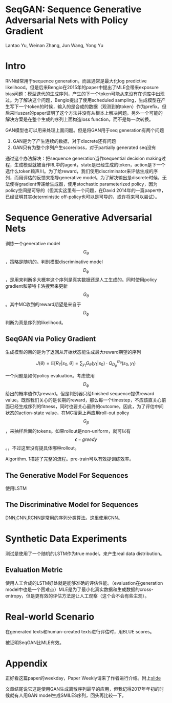 # SeqGAN: Sequence Generative Adversarial Nets with Policy Gradient

Lantao Yu, Weinan Zhang, Jun Wang, Yong Yu

# Intro

RNN经常用于sequence generation，而且通常是最大化log predictive likelihood。但是后来Bengio在2015年的paper中提出了MLE会带来exposure bias问题：模型迭代的生成序列，产生的下一个token可能从来没有在词库中出现过。为了解决这个问题，Bengio提出了使用scheduled sampling，生成模型在产生写下一个token的时候，输入的是合成的数据（观测到的token）作为prefix。但后来Huszar的paper证明了这个方法并没有从根本上解决问题。另外一个可能的解决方案是在整个生成的序列上面构造loss function，而不是每一次转换。

GAN模型也可以用来处理上面问题。但是将GAN用于seq generation有两个问题
1. GAN是为了产生连续的数据，对于discrete还有问题
2. GAN只有为整个序列产生score/loss，对于partially generated seq没有

通过这个办法解决：把sequence generation当作sequential decision making过程，生成模型就被当作RL中的agent，state是已经生成的token，action是下一个选什么token赖声川。为了给reward，我们使用discriminator来评估生成的序列，而用评估的反馈来指导generative model。为了解决输出是discrete时候，无法使得gradient传递给生成器，使用stochastic parameterized policy，因为policy空间是可导的（但其实这里有一个问题，在David 2014年的一篇paper中，已经证明其实deterministic off-policy也可以是可导的，或许将来可以尝试）。

# Sequence Generative Adversarial Nets

训练一个generative model $$G_\theta$$，策略是随机的。判别模型discriminative model $$D_\phi$$，是用来判断多大概率这个序列是真实数据还是人工生成的。同时使用policy gradient和蒙特卡洛搜索来更新$$G_\theta$$。其中MC收到的reward期望是来自于$$D_\phi$$判断为真是序列的likelihood。

## SeqGAN via Policy Gradient

生成模型的目的是为了返回从开始状态能生成最大reward期望的序列

$$J(\theta) = \mathbb{E}[R_T|s_0, \theta] = \sum_{y_1} G_\theta(y_1|s_0) \cdot Q_{D_\phi}^{G_\theta} (s_0, y_1) $$

一个问题是如何policy evaluation。考虑使用$$D_\phi$$给出的概率值作为reward。但是判别器只给finished sequence提供reward value。既然我们关心的是长期的reward，那么每一个timestep，不应该直关心前面已经生成序列的fitness，同时也要关心最终的outcome。因此，为了评估中间状态的action-state value，在MC搜索上再应用roll-out policy $$G_\beta$$，来抽样后面的tokens。如果rollout是non-uniform，就可以有$$\epsilon-greedy$$。，不过这里没有提具体哪种rollout。

Algorithm. 1描述了完整的流程。pre-train可以有效提训练效率。

## The Generative Model For Sequences

使用LSTM

## The Discriminative Model for Sequences

DNN,CNN,RCNN是常用的序列分类算法。这里使用CNN。

# Synthetic Data Experiments

测试是使用了一个随机的LSTM作为true model，来产生real data distribution。

## Evaluation Metric

使用人工合成的LSTM好处就是能够准确的评估性能。（evaluation在generation model中也是一个困难点）MLE是为了最小化真实数据和生成数据的cross-entropy，但是更有效的评估方法是让人工观察（这个会不会有些主观）。

# Real-world Scenario

在generated texts和human-created texts进行评估时，用BLUE scores。

被证明SeqGAN比MLE有效。

# Appendix

正好看这篇paper的weekday，Paper Weekly请来了作者进行介绍。附上[slide](http://lantaoyu.com/files/2017-07-26-gan-for-discrete-data.pdf)

文章结尾说它这是使用GAN生成离散序列最早的应用，但我记得2017年年初的时候就有人用GAN model生成SMILES序列，回头再比较一下。